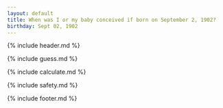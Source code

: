 ```yaml
---
layout: default
title: When was I or my baby conceived if born on September 2, 1902?
birthday: Sept 02, 1902
---
```


{% include header.md %}

{% include guess.md %}

{% include calculate.md %}

{% include safety.md %}

{% include footer.md %}



